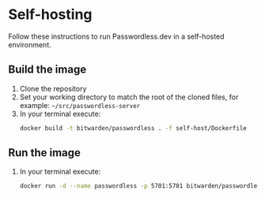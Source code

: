 # Self-hosting

Follow these instructions to run Passwordless.dev in a self-hosted environment.

## Build the image

1. Clone the repository
2. Set your working directory to match the root of the cloned files, for example:
   `~/src/passwordless-server`
3. In your terminal execute:
    ```bash
    docker build -t bitwarden/passwordless . -f self-host/Dockerfile
    ```

## Run the image

1. In your terminal execute:
    ```bash
    docker run -d --name passwordless -p 5701:5701 bitwarden/passwordless
    ```